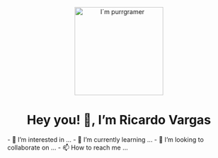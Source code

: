 <p align="center"> <img src="https://cdn.dribbble.com/users/2789762/screenshots/8630894/media/583b209224b027954cb6e8b9901cb731.gif" alt="I´m purrgramer" width="200x600" /> </p><h1 align="center">Hey you! 👋, I’m Ricardo Vargas</h1>
- 👀 I’m interested in ...
- 🌱 I’m currently learning ...
- 💞️ I’m looking to collaborate on ...
- 📫 How to reach me ...

<!---
Ricardo-Vargas-Gonzalez/Ricardo-Vargas-Gonzalez is a ✨ special ✨ repository because its `README.md` (this file) appears on your GitHub profile.
You can click the Preview link to take a look at your changes.
--->
